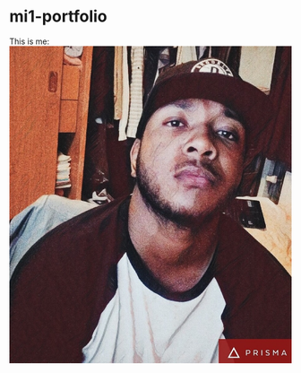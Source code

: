 # mi1-portfolio
This is me:
![alt text](https://github.com/shawntieffing/mi1-portfolio/blob/master/My%20face.jpg "my face")
